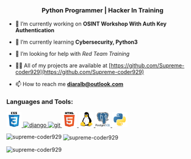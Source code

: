 <h1 align="center"></h1>
<h3 align="center">Python Programmer | Hacker In Training</h3>

- 🔭 I’m currently working on **OSINT Workshop With Auth Key Authentication**

- 🌱 I’m currently learning **Cybersecurity, Python3**

- 🤝 I’m looking for help with *Red Team Training*

- 👨‍💻 All of my projects are available at [https://github.com/Supreme-coder929](https://github.com/Supreme-coder929)

- 📫 How to reach me **diaralb@outlook.com**

<p align="left">
</p>

<h3 align="left">Languages and Tools:</h3>
<p align="left"> <a href="https://www.w3schools.com/css/" target="_blank" rel="noreferrer"> <img src="https://raw.githubusercontent.com/devicons/devicon/master/icons/css3/css3-original-wordmark.svg" alt="css3" width="40" height="40"/> </a> <a href="https://www.djangoproject.com/" target="_blank" rel="noreferrer"> <img src="https://cdn.worldvectorlogo.com/logos/django.svg" alt="django" width="40" height="40"/> </a> <a href="https://git-scm.com/" target="_blank" rel="noreferrer"> <img src="https://www.vectorlogo.zone/logos/git-scm/git-scm-icon.svg" alt="git" width="40" height="40"/> </a> <a href="https://www.w3.org/html/" target="_blank" rel="noreferrer"> <img src="https://raw.githubusercontent.com/devicons/devicon/master/icons/html5/html5-original-wordmark.svg" alt="html5" width="40" height="40"/> </a> <a href="https://www.linux.org/" target="_blank" rel="noreferrer"> <img src="https://raw.githubusercontent.com/devicons/devicon/master/icons/linux/linux-original.svg" alt="linux" width="40" height="40"/> </a> <a href="https://www.postgresql.org" target="_blank" rel="noreferrer"> <img src="https://raw.githubusercontent.com/devicons/devicon/master/icons/postgresql/postgresql-original-wordmark.svg" alt="postgresql" width="40" height="40"/> </a> <a href="https://www.python.org" target="_blank" rel="noreferrer"> <img src="https://raw.githubusercontent.com/devicons/devicon/master/icons/python/python-original.svg" alt="python" width="40" height="40"/> </a> </p>

<p><img align="left" src="https://github-readme-stats.vercel.app/api/top-langs?username=supreme-coder929&show_icons=true&locale=en&layout=compact" alt="supreme-coder929" /></p>

<p>&nbsp;<img align="center" src="https://github-readme-stats.vercel.app/api?username=supreme-coder929&show_icons=true&locale=en" alt="supreme-coder929" /></p>

<p><img align="center" src="https://github-readme-streak-stats.herokuapp.com/?user=supreme-coder929&" alt="supreme-coder929" /></p>

